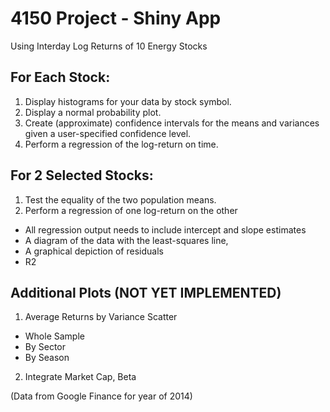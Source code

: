 # 4150 Project - Shiny App
Using Interday Log Returns of 10 Energy Stocks

## For Each Stock:
1. Display histograms for your data by stock symbol.
2. Display a normal probability plot.
3. Create (approximate) confidence intervals for the means and variances given a user-specified confidence level.
4. Perform a regression of the log-return on time.

## For 2 Selected Stocks:
1. Test the equality of the two population means.
2. Perform a regression of one log-return on the other
  * All regression output needs to include intercept and slope estimates
  * A diagram of the data with the least-squares line,
  * A graphical depiction of residuals
  * R2

## Additional Plots (NOT YET IMPLEMENTED)
1. Average Returns by Variance Scatter
 * Whole Sample
 * By Sector
 * By Season
2. Integrate Market Cap, Beta

(Data from Google Finance for year of 2014)
